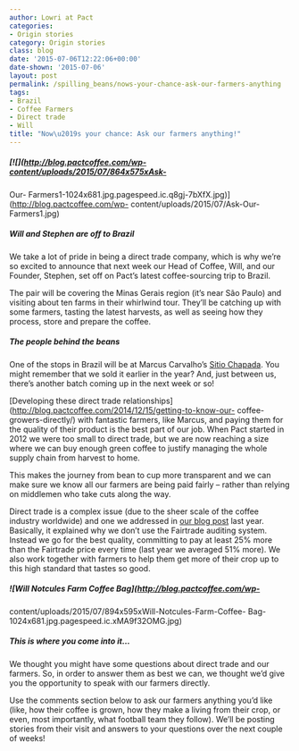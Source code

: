 ```yaml
---
author: Lowri at Pact
categories:
- Origin stories
category: Origin stories
class: blog
date: '2015-07-06T12:22:06+00:00'
date-shown: '2015-07-06'
layout: post
permalink: /spilling_beans/nows-your-chance-ask-our-farmers-anything
tags:
- Brazil
- Coffee Farmers
- Direct trade
- Will
title: "Now\u2019s your chance: Ask our farmers anything!"
---
```


##### [![](http://blog.pactcoffee.com/wp-content/uploads/2015/07/864x575xAsk-
Our-
Farmers1-1024x681.jpg.pagespeed.ic.q8gj-7bXfX.jpg)](http://blog.pactcoffee.com/wp-
content/uploads/2015/07/Ask-Our-Farmers1.jpg)

##### Will and Stephen are off to Brazil

We take a lot of pride in being a direct trade company, which is why we’re so
excited to announce that next week our Head of Coffee, Will, and our Founder,
Stephen, set off on Pact’s latest coffee-sourcing trip to Brazil.

The pair will be covering the Minas Gerais region (it’s near São Paulo) and
visiting about ten farms in their whirlwind tour. They’ll be catching up with
some farmers, tasting the latest harvests, as well as seeing how they process,
store and prepare the coffee.

##### The people behind the beans

One of the stops in Brazil will be at Marcus Carvalho’s [Sitio
Chapada](https://www.pactcoffee.com/coffees/sitio-chapada). You might remember
that we sold it earlier in the year? And, just between us, there’s another
batch coming up in the next week or so!

[Developing these direct trade
relationships](http://blog.pactcoffee.com/2014/12/15/getting-to-know-our-
coffee-growers-directly/) with fantastic farmers, like Marcus, and paying them
for the quality of their product is the best part of our job. When Pact
started in 2012 we were too small to direct trade, but we are now reaching a
size where we can buy enough green coffee to justify managing the whole supply
chain from harvest to home.

This makes the journey from bean to cup more transparent and we can make sure
we know all our farmers are being paid fairly – rather than relying on
middlemen who take cuts along the way.

Direct trade is a complex issue (due to the sheer scale of the coffee industry
worldwide) and one we addressed in [our blog
post](http://blog.pactcoffee.com/2014/07/03/not-fairtrade-and-proud/) last
year. Basically, it explained why we don’t use the Fairtrade auditing system.
Instead we go for the best quality, committing to pay at least 25% more than
the Fairtrade price every time (last year we averaged 51% more). We also work
together with farmers to help them get more of their crop up to this high
standard that tastes so good.

##### ![Will Notcules Farm Coffee Bag](http://blog.pactcoffee.com/wp-
content/uploads/2015/07/894x595xWill-Notcules-Farm-Coffee-
Bag-1024x681.jpg.pagespeed.ic.xMA9f32OMG.jpg)

##### This is where you come into it…

We thought you might have some questions about direct trade and our farmers.
So, in order to answer them as best we can, we thought we’d give you the
opportunity to speak with our farmers directly.

Use the comments section below to ask our farmers anything you’d like (like,
how their coffee is grown, how they make a living from their crop, or even,
most importantly, what football team they follow). We’ll be posting stories
from their visit and answers to your questions over the next couple of weeks!